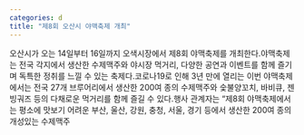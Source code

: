 ```yaml
---
categories: d
title: "제8회 오산시 야맥축제 개최"
---
```

오산시가 오는 14일부터 16일까지 오색시장에서 제8회 야맥축제를 개최한다.야맥축제는 전국 각지에서 생산한 수제맥주와 야시장 먹거리, 다양한 공연과 이벤트를 함께 즐기며 독특한 정취를 느낄 수 있는 축제다.코로나19로 인해 3년 만에 열리는 이번 야맥축제에서는 전국 27개 브루어리에서 생산한 200여 종의 수제맥주와 숯불양꼬치, 바비큐, 젠빙궈즈 등의 다채로운 먹거리를 함께 즐길 수 있다.행사 관계자는 “제8회 야맥축제에서는 평소에 맛보기 어려운 부산, 울산, 강원, 충청, 서울, 경기 등에서 생산한 200여 종의 개성있는 수제맥주